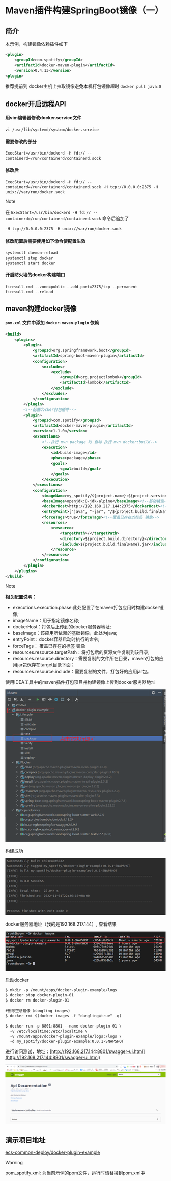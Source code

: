 # Maven插件构建SpringBoot镜像（一）

## 简介
本示例，构建镜像依赖插件如下

```xml
<plugin>
    <groupId>com.spotify</groupId>
    <artifactId>docker-maven-plugin</artifactId>
    <version>0.4.13</version>
<plugin>
```

推荐提前到 docker主机上拉取镜像避免本机打包镜像超时 `docker pull java:8`

## docker开启远程API
#### 用vim编辑器修改docker.service文件
```shell
vi /usr/lib/systemd/system/docker.service
```

#### 需要修改的部分
```shell
ExecStart=/usr/bin/dockerd -H fd:// --containerd=/run/containerd/containerd.sock
```

#### 修改后
```shell
ExecStart=/usr/bin/dockerd -H fd:// --containerd=/run/containerd/containerd.sock -H tcp://0.0.0.0:2375 -H unix://var/run/docker.sock
```

> [!NOTE]
>
> 在 `ExecStart=/usr/bin/dockerd -H fd:// --containerd=/run/containerd/containerd.sock` 命令后追加了 
>
> `-H tcp://0.0.0.0:2375 -H unix://var/run/docker.sock`

#### 修改配置后需要使用如下命令使配置生效
```shell
systemctl daemon-reload
systemctl stop docker
systemctl start docker
```

#### 开启防火墙的docker构建端口
```shell
firewall-cmd --zone=public --add-port=2375/tcp --permanent
firewall-cmd --reload
```

## maven构建docker镜像
#### `pom.xml` 文件中添加 `docker-maven-plugin` 依赖
```xml
<build>
    <plugins>
        <plugin>
            <groupId>org.springframework.boot</groupId>
            <artifactId>spring-boot-maven-plugin</artifactId>
            <configuration>
                <excludes>
                    <exclude>
                        <groupId>org.projectlombok</groupId>
                        <artifactId>lombok</artifactId>
                    </exclude>
                </excludes>
            </configuration>
        </plugin>
        <!--配置docker打包插件-->
        <plugin>
            <groupId>com.spotify</groupId>
            <artifactId>docker-maven-plugin</artifactId>
            <version>1.1.0</version>
            <executions>
                <!--执行 mvn package 时 自动 执行 mvn docker:build-->
                <execution>
                    <id>build-image</id>
                    <phase>package</phase>
                    <goals>
                        <goal>build</goal>
                    </goals>
                </execution>
            </executions>
            <configuration>
                <imageName>my_spotify/${project.name}:${project.version}</imageName> <!--镜像名称-->
                <baseImage>openjdk:8-jdk-alpine</baseImage><!--基础镜像-->
                <dockerHost>http://192.168.217.144:2375</dockerHost><!--docker 服务器ip 地址-->
                <entryPoint>["java", "-jar", "/${project.build.finalName}.jar"]</entryPoint><!--docker 启动时，会执行改命令数组-->
                <forceTags>true</forceTags><!--覆盖已存在的标签 镜像-->
                <resources>
                    <resource>
                        <targetPath>/</targetPath>
                        <directory>${project.build.directory}</directory>
                        <include>${project.build.finalName}.jar</include>
                    </resource>
                </resources>
            </configuration>
        </plugin>
    </plugins>
</build>
```

> [!NOTE]
>
> **相关配置说明：**
>
> + executions.execution.phase:此处配置了在maven打包应用时构建docker镜像;
> + imageName：用于指定镜像名称;
> + dockerHost：打包后上传到的docker服务器地址;
> + baseImage：该应用所依赖的基础镜像，此处为java;
> + entryPoint：docker容器启动时执行的命令;
> + forceTags： 覆盖已存在的标签 镜像
> + resources.resource.targetPath：将打包后的资源文件复制到该目录;
> + resources.resource.directory：需要复制的文件所在目录，maven打包的应用jar包保存在target目录下面；
> + resources.resource.include：需要复制的文件，打包好的应用jar包。

使用IDEA工具中的maven插件打包项目并构建镜像上传到docker服务器地址

![](../assets/advanced/docker_maven_01.png)

构建成功

![](../assets/advanced/docker_maven_1002.png)

docker服务器地址（我的是192.168.217.144）, 查看结果

![](../assets/advanced/docker_maven_1003.png)

启动docker

```shell
$ mkdir -p /mount/apps/docker-plugin-example/logs
$ docker stop docker-plugin-01
$ docker rm docker-plugin-01

#删除空悬镜像（dangling images）
$ docker rmi $(docker images -f "dangling=true" -q)

$ docker run -p 8801:8801 --name docker-plugin-01 \
  -v /etc/localtime:/etc/localtime \
  -v /mount/apps/docker-plugin-example/logs:/logs \
  -d my_spotify/docker-plugin-example:0.0.1-SNAPSHOT
```

进行访问测试，地址：[http://192.168.217.144:8801/swagger-ui.html](http://192.168.217.144:8801/swagger-ui.html)

![](../assets/advanced/docker_maven_04.jpg)

## 演示项目地址
[ecs-common-deploy/docker-plugin-example](https://gitee.com/ecs-common-deploy/docker-plugin-example.git)

> [!WARNING]
>
> pom_spotify.xml: 为当前示例的pom文件，运行时请替换到pom.xml中

